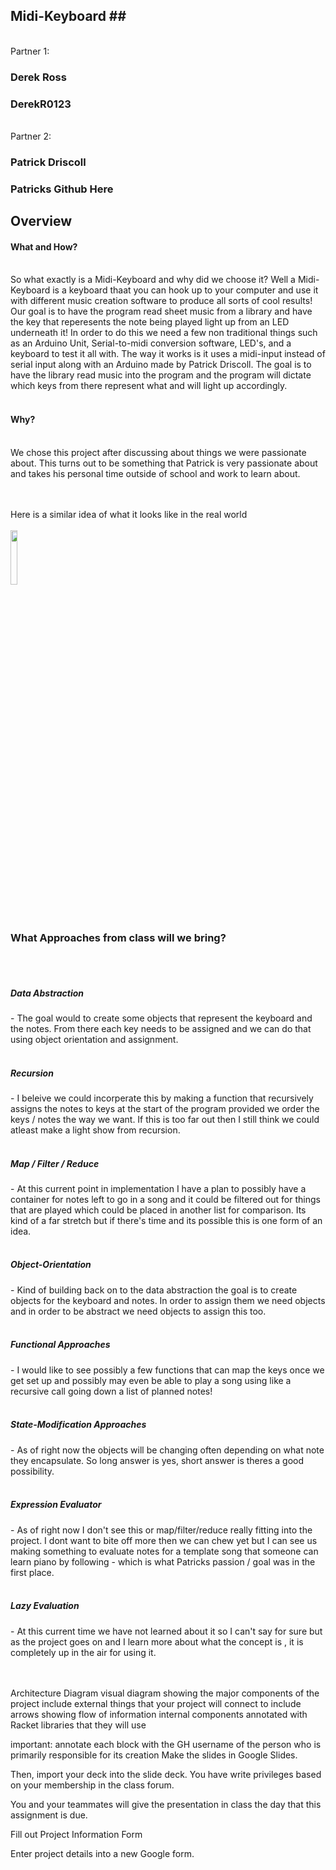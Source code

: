 ## Midi-Keyboard ##<br>
<br>
Partner 1:
<h3>Derek Ross</h3>
<h3>DerekR0123</h3>
<br>
Partner 2:
<h3>Patrick Driscoll</h3>
<h3>Patricks Github Here</h3>

## Overview ##
<h4>What and How?</h4><br>
<!--- Derek's Section --->
So what exactly is a Midi-Keyboard and why did we choose it? Well a Midi-Keyboard is a keyboard thaat you can hook up to your computer
and use it with different music creation software to produce all sorts of cool results! Our goal is to have the program read sheet music
from a library and have the key that reperesents the note being played light up from an LED underneath it! In order to do this we need a few non traditional things such as an Arduino Unit, Serial-to-midi conversion software, LED's, and a keyboard to test it all with. The way it works is it uses a midi-input instead of serial input along with an Arduino made by Patrick Driscoll. The goal is to have the library read music into the program and the program will dictate which keys from there represent what and will light up accordingly.
<br><br>
<h4>Why?</h4><br>
We chose this project after discussing about things we were passionate about. This turns out to be something that Patrick is very passionate about and takes his personal time outside of school and work to learn about.<br>
<!--- End of Dereks Section --->

<!--- Patricks Section --->
<!--- Patrick explain why you love this here like how you thought this could teach people how to play the piano
      and explain what you hope to learn--->

<br>
<br>

<!--- Google Image - Derek --->
Here is a similar idea of what it looks like in the real world<br>
<br>
<img src="https://i.ytimg.com/vi/-dhS0qbpMqM/maxresdefault.jpg" width="15%"></img> <br>
<br>
<br>
<!--- End of Image --->

<!--- Dereks Section --->
<h3>What Approaches from class will we bring?</h3><br>
<br>
<h5>Data Abstraction</h5> - The goal would to create some objects that represent the keyboard and the notes. From there each key needs to be assigned and we can do that using object orientation and assignment.<br>
<br>
<h5>Recursion</h5> - I beleive we could incorperate this by making a function that recursively assigns the notes to keys at the start of the
program provided we order the keys / notes the way we want. If this is too far out then I still think we could atleast make a light
show from recursion.<br>
<br>
<h5>Map / Filter / Reduce</h5> - At this current point in implementation I have a plan to possibly have a container for notes left to go in
a song and it could be filtered out for things that are played which could be placed in another list for comparison. Its kind of a far
stretch but if there's time and its possible this is one form of an idea. <br>
<br>
<h5>Object-Orientation</h5> - Kind of building back on to the data abstraction the goal is to create objects for the keyboard and notes. In order to assign them we need objects and in order to be abstract we need objects to assign this too.<br>
<br>
<h5>Functional Approaches</h5> - I would like to see possibly a few functions that can map the keys once we get set up and possibly may even be
able to play a song using like a recursive call going down a list of planned notes! <br>
<br>
<h5>State-Modification Approaches</h5> - As of right now the objects will be changing often depending on what note they encapsulate. So long answer is yes, short answer is theres a good possibility.<br>
<br>
<h5>Expression Evaluator</h5> - As of right now I don't see this or map/filter/reduce really fitting into the project. I dont want to bite off more then we can chew yet but I can see us making something to evaluate notes for a template song that someone can learn piano by following - which is what Patricks passion / goal was in the first place. <br>
<br>
<h5>Lazy Evaluation</h5> - At this current time we have not learned about it so I can't say for sure but as the project goes on and I learn more about what the concept is , it is completely up in the air for using it.<br>
<br>
<!--- End of Dereks Section --->
<br>

<!--- Patricks Section --->
<!--- Try to make a diagram and show what peices really go into this. I tried to give a rough explanation in paragraph one but im no where near as educated or intelligent about this area as you are! --->
Architecture Diagram
visual diagram showing the major components of the project
include external things that your project will connect to
include arrows showing flow of information
internal components annotated with Racket libraries that they will use
<!--- End of Patricks Section --->


<!--- Both of us pt1. --->
important: annotate each block with the GH username of the person who is primarily responsible for its creation
Make the slides in Google Slides.


<!--- Both of us pt2. --->
Then, import your deck into the slide deck. You have write privileges based on your membership in the class forum.

You and your teammates will give the presentation in class the day that this assignment is due.

Fill out Project Information Form

Enter project details into a new Google form.

